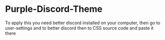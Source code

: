 # Purple-Discord-Theme
To apply this you need better discord installed on your computer, then go to user-settings and to better discord then to CSS source code and paste it there
